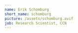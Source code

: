 ```yaml
---
name: Erik Schomburg
short_name: schomburg
picture: /assets/schomburg.avif
job: Research Scientist, CCN
---
```



